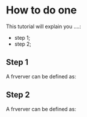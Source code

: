 # How to do one

This tutorial will explain you ....:

- step 1;
- step 2;


## Step 1

A frverver can be defined as:



## Step 2

A frverver can be defined as:
